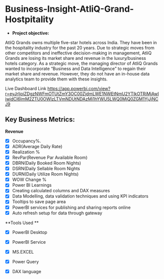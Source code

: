 # Business-Insight-AtliQ-Grand-Hostpitality




- **Project objective:**

AtliQ Grands owns multiple five-star hotels across India. They have been in the hospitality industry for the past 20 years. Due to strategic moves from other competitors and ineffective decision-making in management, AtliQ Grands are losing its market share and revenue in the luxury/business hotels category. As a strategic move, the managing director of AtliQ Grands wanted to incorporate “Business and Data Intelligence” to regain their market share and revenue. However, they do not have an in-house data analytics team to provide them with these insights.


Live Dashboard Link
https://app.powerbi.com/view?r=eyJrIjoiZDgzNWFmOTUtZmY3OC00ZjdmLWE1NWEtNmU2YTlkOTRiMjAwIiwidCI6ImM2ZTU0OWIzLTVmNDUtNDAzMi1hYWU5LWQ0MjQ0ZGM1YjJjNCJ9

## Key Business Metrics:


**Revenue**
- [x] Occupancy%.
- [x] ADR(Average Daily Rate)
- [x] Realization %
- [x] RevPar(Revenue Par Available Room)
- [x] DBRN(Daily Booked Room Nights)
- [x] DSRN(Daily Sellable Room Nights
- [x] DURN(Daily Utilize Room Nights)
- [x] WOW Change %
- [x] Power BI Learnings
- [x] Creating calculated columns and DAX measures
- [x] Data Modelling, data validation techniques and using KPI indicators
- [x] Tooltips to save page area
- [x] PowerBI services for publishing and sharing reports online
- [x] Auto refresh setup for data through gateway

 **Tools Used **
- [x] PowerBI Desktop
- [x] PowerBI Service
- [x] MS.EXCEL
- [x] Power Query
- [x] DAX language




